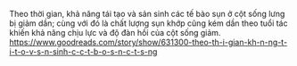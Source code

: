  Theo thời gian, khả năng tái tạo và sản sinh các tế bào sụn ở cột sống lưng bị giảm dần; cùng với đó là chất lượng sụn khớp cũng kém dần theo tuổi tác khiến khả năng chịu lực và độ đàn hồi của cột sống giảm.
https://www.goodreads.com/story/show/631300-theo-th-i-gian-kh-n-ng-t-i-t-o-v-s-n-sinh-c-c-t-b-o-s-n-c-t-s-ng
